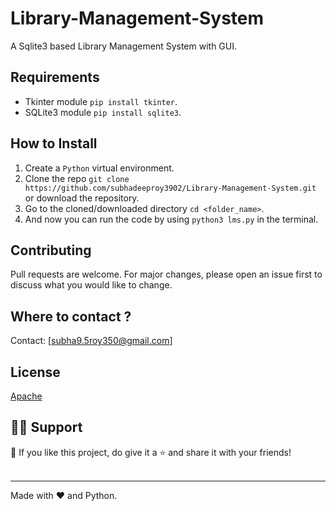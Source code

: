 # Library-Management-System

A Sqlite3 based Library Management System with GUI.

## Requirements

- Tkinter module <code>pip install tkinter</code>.
- SQLite3 module <code>pip install sqlite3</code>.

## How to Install

1. Create a ```Python``` virtual environment. 
2. Clone the repo ```git clone https://github.com/subhadeeproy3902/Library-Management-System.git``` or download the repository.
3. Go to the cloned/downloaded directory ``` cd <folder_name> ```. 
4. And now you can run the code by using ```python3 lms.py``` in the terminal.

## Contributing
Pull requests are welcome. For major changes, please open an issue first to discuss what you would like to change. 

## Where to contact ?
Contact: [subha9.5roy350@gmail.com]

## License
[Apache]()


## 🙋‍♂️ Support

💙 If you like this project, do give it a ⭐ and share it with your friends!<br><br>

---

Made with ❤️ and Python. <br><br>
